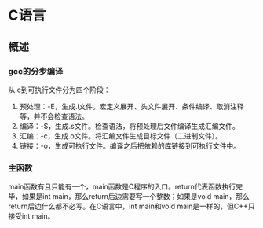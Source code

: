 # C语言

## 概述

### gcc的分步编译

从.c到可执行文件分为四个阶段：

1. 预处理：-E，生成.i文件。宏定义展开、头文件展开、条件编译、取消注释等，并不会检查语法。
2. 编译：-S，生成.s文件。检查语法，将预处理后文件编译生成汇编文件。
3. 汇编：-c，生成.o文件。将汇编文件生成目标文件（二进制文件）。
4. 链接：-o，生成可执行文件。编译之后把依赖的库链接到可执行文件中。

### 主函数

main函数有且只能有一个，main函数是C程序的入口。return代表函数执行完毕，如果是int main，那么return后边需要写一个整数；如果是void main，那么return后边什么都不必写。在C语言中，int main和void main是一样的，但C++只接受int main。



